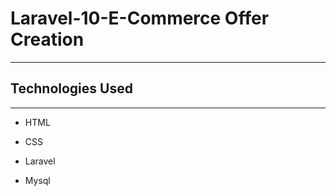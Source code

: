 <h1>Laravel-10-E-Commerce Offer Creation</h1>
<hr><h2>Technologies Used</h2>
<hr><ul>
<li>HTML</li>
</ul><ul>
<li>CSS</li>
</ul><ul>
<li>Laravel</li>
</ul><ul>
<li>Mysql</li>
</ul>
